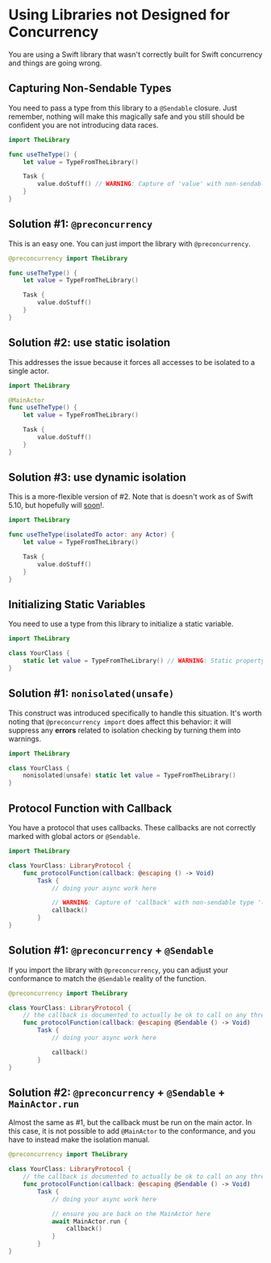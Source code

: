 # Using Libraries not Designed for Concurrency

You are using a Swift library that wasn't correctly built for Swift concurrency and things are going wrong.

## Capturing Non-Sendable Types

You need to pass a type from this library to a `@Sendable` closure. Just remember, nothing will make this magically safe and you still should be confident you are not introducing data races.

```Swift
import TheLibrary

func useTheType() {
    let value = TypeFromTheLibrary()

    Task {
        value.doStuff() // WARNING: Capture of 'value' with non-sendable...
    }
}
```

## Solution #1: `@preconcurrency`

This is an easy one. You can just import the library with `@preconcurrency`.

```Swift
@preconcurrency import TheLibrary

func useTheType() {
    let value = TypeFromTheLibrary()

    Task {
        value.doStuff()
    }
}
```

## Solution #2: use static isolation

This addresses the issue because it forces all accesses to be isolated to a single actor.

```Swift
import TheLibrary

@MainActor
func useTheType() {
    let value = TypeFromTheLibrary()

    Task {
        value.doStuff()
    }
}
```

## Solution #3: use dynamic isolation

This is a more-flexible version of #2. Note that is doesn't work as of Swift 5.10, but hopefully will [soon](https://forums.swift.org/t/isolation-assumptions/69514)!.

```Swift
import TheLibrary

func useTheType(isolatedTo actor: any Actor) {
    let value = TypeFromTheLibrary()

    Task {
        value.doStuff()
    }
}
```

## Initializing Static Variables

You need to use a type from this library to initialize a static variable.

```Swift
import TheLibrary

class YourClass {
    static let value = TypeFromTheLibrary() // WARNING: Static property 'value' is not concurrency-safe...
}
```

## Solution #1: `nonisolated(unsafe)`

This construct was introduced specifically to handle this situation. It's worth noting that `@preconcurrency import` does affect this behavior: it will suppress any **errors** related to isolation checking by turning them into warnings.

```Swift
import TheLibrary

class YourClass {
    nonisolated(unsafe) static let value = TypeFromTheLibrary()
}
```

## Protocol Function with Callback

You have a protocol that uses callbacks. These callbacks are not correctly marked with global actors or `@Sendable`.

```Swift
import TheLibrary

class YourClass: LibraryProtocol {
    func protocolFunction(callback: @escaping () -> Void)
        Task {
            // doing your async work here

            // WARNING: Capture of 'callback' with non-sendable type '() -> Void' in a `@Sendable` closure
            callback()
        }
}
```

## Solution #1: `@preconcurrency` + `@Sendable`

If you import the library with `@preconcurrency`, you can adjust your conformance to match the `@Sendable` reality of the function.

```Swift
@preconcurrency import TheLibrary

class YourClass: LibraryProtocol {
    // the callback is documented to actually be ok to call on any thread, so it must be @Sendable. With preconcurrency, this Sendable mismatch is ok.
    func protocolFunction(callback: @escaping @Sendable () -> Void)
        Task {
            // doing your async work here

            callback()
        }
}
```

## Solution #2: `@preconcurrency` + `@Sendable` + `MainActor.run`

Almost the same as #1, but the callback must be run on the main actor. In this case, it is not possible to add `@MainActor` to the conformance, and you have to instead make the isolation manual.

```Swift
@preconcurrency import TheLibrary

class YourClass: LibraryProtocol {
    // the callback is documented to actually be ok to call on any thread, so it must be @Sendable. With preconcurrency, this mismatch is still considered a match.
    func protocolFunction(callback: @escaping @Sendable () -> Void)
        Task {
            // doing your async work here

            // ensure you are back on the MainActor here
            await MainActor.run {
                callback()
            }
        }
}
```
